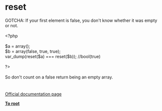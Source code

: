 # reset




<div class="phpcode"><span class="html">
GOTCHA: If your first element is false, you don&apos;t know whether it was empty or not.<br><br><span class="default">&lt;?php<br><br>$a </span><span class="keyword">= array();<br></span><span class="default">$b </span><span class="keyword">= array(</span><span class="default">false</span><span class="keyword">, </span><span class="default">true</span><span class="keyword">, </span><span class="default">true</span><span class="keyword">);<br></span><span class="default">var_dump</span><span class="keyword">(</span><span class="default">reset</span><span class="keyword">(</span><span class="default">$a</span><span class="keyword">) === </span><span class="default">reset</span><span class="keyword">(</span><span class="default">$b</span><span class="keyword">)); </span><span class="comment">//bool(true)<br><br></span><span class="default">?&gt;<br></span><br>So don&apos;t count on a false return being an empty array.</span>
</div>
  

#

[Official documentation page](https://www.php.net/manual/en/function.reset.php)

**[To root](/README.md)**